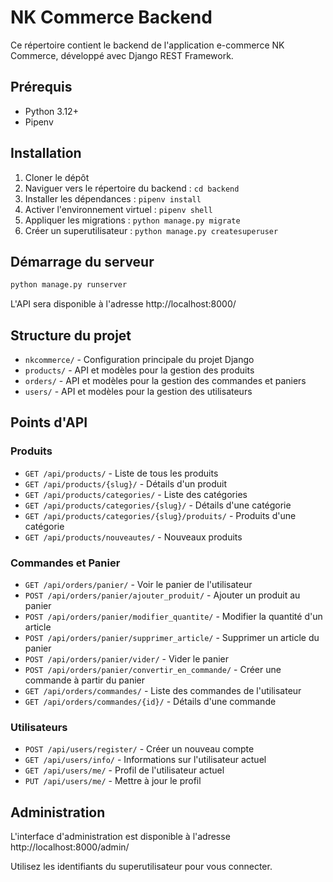 # NK Commerce Backend

Ce répertoire contient le backend de l'application e-commerce NK Commerce, développé avec Django REST Framework.

## Prérequis

- Python 3.12+
- Pipenv

## Installation

1. Cloner le dépôt
2. Naviguer vers le répertoire du backend : `cd backend`
3. Installer les dépendances : `pipenv install`
4. Activer l'environnement virtuel : `pipenv shell`
5. Appliquer les migrations : `python manage.py migrate`
6. Créer un superutilisateur : `python manage.py createsuperuser`

## Démarrage du serveur

```bash
python manage.py runserver
```

L'API sera disponible à l'adresse http://localhost:8000/

## Structure du projet

- `nkcommerce/` - Configuration principale du projet Django
- `products/` - API et modèles pour la gestion des produits
- `orders/` - API et modèles pour la gestion des commandes et paniers
- `users/` - API et modèles pour la gestion des utilisateurs

## Points d'API

### Produits

- `GET /api/products/` - Liste de tous les produits
- `GET /api/products/{slug}/` - Détails d'un produit
- `GET /api/products/categories/` - Liste des catégories
- `GET /api/products/categories/{slug}/` - Détails d'une catégorie
- `GET /api/products/categories/{slug}/produits/` - Produits d'une catégorie
- `GET /api/products/nouveautes/` - Nouveaux produits

### Commandes et Panier

- `GET /api/orders/panier/` - Voir le panier de l'utilisateur
- `POST /api/orders/panier/ajouter_produit/` - Ajouter un produit au panier
- `POST /api/orders/panier/modifier_quantite/` - Modifier la quantité d'un article
- `POST /api/orders/panier/supprimer_article/` - Supprimer un article du panier
- `POST /api/orders/panier/vider/` - Vider le panier
- `POST /api/orders/panier/convertir_en_commande/` - Créer une commande à partir du panier
- `GET /api/orders/commandes/` - Liste des commandes de l'utilisateur
- `GET /api/orders/commandes/{id}/` - Détails d'une commande

### Utilisateurs

- `POST /api/users/register/` - Créer un nouveau compte
- `GET /api/users/info/` - Informations sur l'utilisateur actuel
- `GET /api/users/me/` - Profil de l'utilisateur actuel
- `PUT /api/users/me/` - Mettre à jour le profil

## Administration

L'interface d'administration est disponible à l'adresse http://localhost:8000/admin/

Utilisez les identifiants du superutilisateur pour vous connecter. 